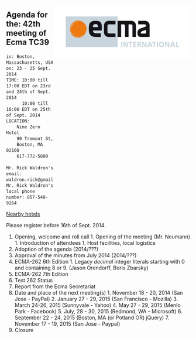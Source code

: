<img src="../images/Ecma_RVB-003.jpg"
     align="right" alt="" />

## Agenda for the: 42th meeting of Ecma TC39

    in: Boston, Massachusetts, USA
    on: 23 - 25 Sept. 2014
    TIME: 10:00 till 17:00 EDT on 23rd and 24th of Sept. 2014
          10:00 till 16:00 EDT on 25th of Sept. 2014
    LOCATION:
        Nine Zero Hotel
        90 Tremont St, 
        Boston, MA 02108
        617-772-5800

    Mr. Rick Waldron's email: waldron.rick@gmail.com
    Mr. Rick Waldron's local phone number: 857-540-9264

[Nearby hotels](https://www.google.com/webhp?#q=hotels+near+90+Tremont+St%2C+Boston%2C+MA+02108)

Please register before 16th of Sept. 2014.

  1. Opening, welcome and roll call
    1. Opening of the meeting (Mr. Neumann)
    1. Introduction of attendees
    1. Host facilities, local logistics
  1. Adoption of the agenda (2014/???)
  1. Approval of the minutes from July 2014 (2014/???)
  1. ECMA-262 6th Edition
    1. Legacy *decimal* integer literals starting with 0 and containing 8 or 9. (Jason Orendorff, Boris Zbarsky)
  1. ECMA-262 7th Edition
  1. Test 262 Status
  1. Report from the Ecma Secretariat
  1. Date and place of the next meeting(s)
    1. November 18 - 20, 2014 (San Jose - PayPal)
    2. January 27 - 29, 2015 (San Francisco - Mozilla)
    3. March 24-26, 2015 (Sunnyvale - Yahoo)
    4. May 27 - 29, 2015 (Menlo Park - Facebook)
    5. July, 28 - 30, 2015 (Redmond, WA - Microsoft)
    6. September 22  - 24, 2015 (Boston, MA (or Potland OR) jQuery)
    7. November 17 - 19, 2015 (San Jose - Paypal)
  1.  Closure

